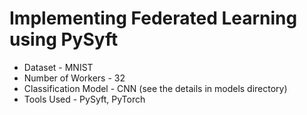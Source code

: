# Implementing Federated Learning using PySyft

- Dataset - MNIST
- Number of Workers - 32
- Classification Model - CNN (see the details in models directory)
- Tools Used - PySyft, PyTorch

